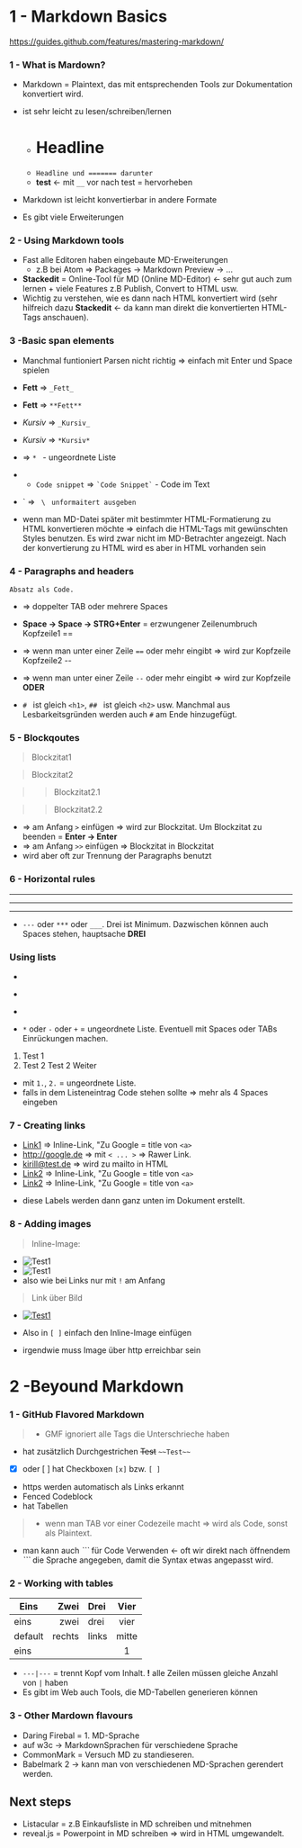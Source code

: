 # 1 - Markdown Basics
https://guides.github.com/features/mastering-markdown/
### 1 - What is Mardown?
* Markdown = Plaintext, das mit entsprechenden Tools zur Dokumentation konvertiert wird.
* ist sehr leicht zu lesen/schreiben/lernen

  * Headline
    ========
  * `Headline und ======= darunter`
  * __test__ <- mit `__` vor nach test = hervorheben

* Markdown ist leicht konvertierbar in andere Formate
* Es gibt viele Erweiterungen

### 2 - Using Markdown tools
* Fast alle Editoren haben eingebaute MD-Erweiterungen
  * z.B bei Atom => Packages -> Markdown Preview -> ...
* __Stackedit__ = Online-Tool für MD (Online MD-Editor) <- sehr gut auch zum lernen + viele Features z.B Publish, Convert to HTML usw.
* Wichtig zu verstehen, wie es dann nach HTML konvertiert wird (sehr hilfreich dazu __Stackedit__ <- da kann man direkt die konvertierten HTML-Tags anschauen).

### 3 -Basic span elements
* Manchmal funtioniert Parsen nicht richtig => einfach mit Enter und Space spielen

* __Fett__ => `_Fett_`
* **Fett** => `**Fett**`
* _Kursiv_ => `_Kursiv_`
* *Kursiv* => `*Kursiv*`

* => `* ` - ungeordnete Liste
* * `Code snippet` => `` `Code Snippet` `` - Code im Text
* \` => ` \` ` unformaitert ausgeben`
* wenn man MD-Datei später mit bestimmter HTML-Formatierung zu HTML konvertieren möchte => einfach die HTML-Tags mit gewünschten Styles benutzen. Es wird zwar nicht im MD-Betrachter angezeigt. Nach der konvertierung zu HTML wird es aber in HTML vorhanden sein

### 4 - Paragraphs and headers

    Absatz als Code.
* => doppelter TAB oder mehrere Spaces   

* **Space -> Space -> STRG+Enter** = erzwungener Zeilenumbruch
Kopfzeile1
==
* => wenn man unter einer Zeile `==` oder mehr eingibt => wird zur Kopfzeile
Kopfzeile2
--
* => wenn man unter einer Zeile `--` oder mehr eingibt => wird zur Kopfzeile  
__ODER__  
* `# ` ist gleich `<h1>`, `## ` ist gleich `<h2>` usw. Manchmal aus Lesbarkeitsgründen werden auch `#` am Ende hinzugefügt.

### 5 - Blockqoutes

> Blockzitat1

>Blockzitat2

>> Blockzitat2.1

>>Blockzitat2.2

* => am Anfang `>` einfügen => wird zur Blockzitat. Um Blockzitat zu beenden = __Enter -> Enter__
* => am Anfang `>>` einfügen => Blockzitat in Blockzitat
* wird aber oft zur Trennung der Paragraphs benutzt


### 6 - Horizontal rules
---
***
___
* `---` oder `***` oder `___`. Drei ist Minimum. Dazwischen können auch Spaces stehen, hauptsache **DREI**
### Using lists
*
-
+
* `*` oder `-` oder `+` = ungeordnete Liste. Eventuell mit Spaces oder TABs Einrückungen machen.

1. Test 1
2. Test 2
       Test 2 Weiter
* mit `1.`, `2.` = ungeordnete Liste.
* falls in dem Listeneintrag Code stehen sollte => mehr als 4 Spaces eingeben

### 7 - Creating links
* [Link1](http://google.de "Zu Google") => Inline-Link, "Zu Google = title von `<a>`
* <http://google.de> => mit `< ... >` => Rawer Link.
* <kirill@test.de> => wird zu mailto in HTML
* [Link2][1] => Inline-Link, "Zu Google = title von `<a>`
* [Link2][textlabel] => Inline-Link, "Zu Google = title von `<a>`

[1]:http://google.de
[textlabel]:http://google.de
* diese Labels werden dann ganz unten im Dokument erstellt.

### 8 - Adding images
> Inline-Image:
- ![Test1](file:///home/kirill/Bilder/ICONs/telegram.png)
- ![Test1][1]
- also wie bei Links nur mit `!` am Anfang

[1]:file:///home/kirill/Bilder/ICONs/telegram.png "Test Foto"

> Link über Bild
* [![Test1](file:///home/kirill/Bilder/ICONs/telegram.png)](http://google.de)
* Also in `[ ]` einfach den Inline-Image einfügen

* irgendwie muss Image über http erreichbar sein

# 2 -Beyound Markdown

### 1 - GitHub Flavored Markdown
> * GMF ignoriert alle Tags die Unterschrieche haben
* hat zusätzlich Durchgestrichen ~~Test~~ `~~Test~~`
* [x] oder [ ] hat Checkboxen `[x]` bzw. `[ ]`
* https werden automatisch als Links erkannt
* Fenced Codeblock
* hat Tabellen

> * wenn man TAB vor einer Codezeile macht => wird als Code, sonst als Plaintext.
* man kann auch  *\`\`\`* für Code Verwenden <- oft wir direkt nach öffnendem  *\`\`\`* die Sprache angegeben, damit die Syntax etwas angepasst wird.

### 2 - Working with tables
Eins | Zwei | Drei | Vier
---| ---:|:---|:---:
eins | zwei |drei | vier
default|rechts|links|mitte
eins ||| 1

* `---|---` = trennt Kopf vom Inhalt. **!** alle Zeilen müssen gleiche Anzahl von `|` haben
* Es gibt im Web auch Tools, die MD-Tabellen generieren können

### 3 - Other Mardown flavours
* Daring Firebal = 1. MD-Sprache
* auf w3c -> MarkdownSprachen für verschiedene Sprache
* CommonMark = Versuch MD zu standieseren.
* Babelmark 2 -> kann man von verschiedenen MD-Sprachen gerendert werden.

## Next steps
* Listacular = z.B Einkaufsliste in MD schreiben und mitnehmen
* reveal.js = Powerpoint in MD schreiben => wird in HTML umgewandelt.
